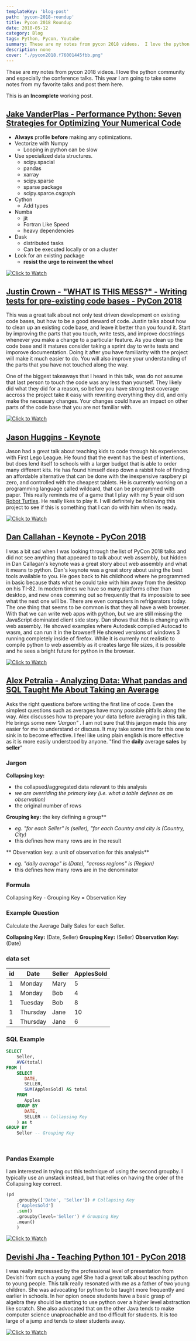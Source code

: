 ```yaml
---
templateKey: 'blog-post'
path: 'pycon-2018-roundup'
title: Pycon 2018 Roundup
date: 2018-05-12
category: Blog
tags: Python, Pycon, Youtube
summary: These are my notes from pycon 2018 videos.  I love the python community and especially the conference talks.  This year I am going to take some notes from my favorite talks and post them here.
description: none
cover: "./pycon2018.f76001445fbb.png"
---
```


These are my notes from pycon 2018 videos.  I love the python community and especially the conference talks.  This year I am going to take some notes from my favorite talks and post them here.

This is an **Incomplete** working post.


## [Jake VanderPlas - Performance Python: Seven Strategies for Optimizing Your Numerical Code](https://www.youtube.com/watch?v=zQeYx87mfyw)
* **Always** profile **before** making any optimizations.
* Vectorize with Numpy
    * Looping in python can be slow
* Use specialized data structures.
    * scipy.spacial
    * pandas
    * xarray
    * scipy.sparse
    * sparse package
    * scipy.sparce.csgraph 
* Cython
    * Add types
* Numba
    * jit
    * Fortran Like Speed
    * heavy dependencies
* Dask
    * distributed tasks
    * Can be executed locally or on a cluster
* Look for an existing package
    * **resist the urge to reinvent the wheel**  

[![Click to Watch](http://img.youtube.com/vi/zQeYx87mfyw/0.jpg)](https://www.youtube.com/watch?v=zQeYx87mfyw)

## [Justin Crown - "WHAT IS THIS MESS?" - Writing tests for pre-existing code bases - PyCon 2018](https://www.youtube.com/watch?v=LDdUuoI_lIg)

This was a great talk about not only test driven development on existing code bases, but how to be a good steward of code.  Justin talks about how to clean up an existing code base, and leave it better than you found it.  Start by improving the parts that you touch, write tests, and improve docstrings whenever you make a change to a particular feature.  As you clean up the code base and it matures consider taking a sprint day to write tests and imporove documentation.  Doing it after you have familiarity with the project will make it much easier to do.  You will also improve your understanding of the parts that you have not touched along the way.

One of the biggest takeaways that I heard in this talk, was do not assume that last person to touch the code was any less than yourself.  They likely did what they did for a reason, so before you have strong test coverage accross the project take it easy with rewriting everything they did, and only make the necessary changes.  Your changes could have an impact on other parts of the code base that you are not familiar with.

[![Click to Watch](http://img.youtube.com/vi/LDdUuoI_lIg/0.jpg)](https://.youtube.com/watch?v=zQeYx87mfyw)



## [Jason Huggins - Keynote ](https://www.youtube.com/watch?v=q-x7jK72E6E)

Jason had a great talk about teaching kids to code through his experiences with First Lego League.  He found that the event has the best of intentions, but does lend itself to schools with a larger budget that is able to order many different kits.  He has found himself deep down a rabbit hole of finding an affordable alternative that can be done with the inexpensive raspbery pi zero, and controlled  with the cheapest tablets.  He is currently working on a programming language called wildcard, that can be programmed with paper.  This really reminds me of a game that I play with my 5 year old son [Robot Turtles](www.robotturtles.com).  He really likes to play it.  I will definitely be following this project to see if this is something that I can do with him when its ready.

[![Click to Watch](http://img.youtube.com/vi/q-x7jK72E6E/0.jpg)](https://www.youtube.com/watch?v=q-x7jK72E6E)

## [Dan Callahan - Keynote - PyCon 2018](https://www.youtube.com/watch?v=ITksU31c1WY)
I was a bit sad when I was looking through the list of PyCon 2018 talks and did not see anything that appeared to talk about web assembly, but hidden in Dan Callagan's keynote was a great story about web assembly and what it means to python.  Dan's keynote was a great story about using the best tools available to you.  He goes back to his childhood where he programmed in basic because thats what he could take with him away from the desktop on his TI-82.  In modern times we have so many platforms other than desktop, and new ones comming out so frequently that its impossible to see what the next one will be.  There are even computers in refrigerators today.  The one thing that seems to be common is that they all have a web browser.  With that we can write web apps with python, but we are still missing the JavaScript dominated client side story.  Dan shows that this is changing with web assembly.  He showed examples where Autodesk compiled Autocad to wasm, and can run it in the browser!!  He showed versions of windows 3 running completely inside of firefox.  While it is currenly not realistic to compile python to web assembly as it creates large file sizes, it is possible and he sees a bright future for python in the browser.


[![Click to Watch](http://img.youtube.com/vi/ITksU31c1WY/0.jpg)](https://www.youtube.com/watch?v=ITksU31c1WY)

## [Alex Petralia - Analyzing Data: What pandas and SQL Taught Me About Taking an Average](https://www.youtube.com/watch?v=DlgG0QdrqAU)


Asks the right questions before writing the first line of code.  Even the simplest questions such as averages have many possible pitfalls along the way.  Alex discusses how to prepare your data before averaging in this talk.  He brings some new _"Jargon"_ .  I am not sure that this jargon made this any easier for me to understand or discuss.  It may take some time for this one to sink in to become effective.  I feel like using plain english is more effective as it is more easily understood by anyone.  "find the **daily** average **sales** by **seller**"
### Jargon
**Collapsing key:** 
* the collapsed/aggregated data relevant to this analysis  
* _we are overriding the primary key (i.e. what a table defines as an observation)_
* the original number of rows

**Grouping key:** the key defining a group**  
* _eg. "for each Seller" is (seller), "for each Country and city is (Country, City)_  
* this defines how many rows are in the result

** Obvervation key: a unit of observation for this analysis**  
* _eg. "daily average" is (Date), "across regions" is (Region)_
* this defines how many rows are in the denominator

### Formula
Collapsing Key - Grouping Key = Observation Key

### Example Question
Calculate the Average Daily Sales for each Seller.

**Collapsing Key:** (Date, Seller)
**Grouping Key:** (Seller)
**Observation Key:** (Date)

### data set

| id | Date    | Seller | ApplesSold |
|----|---------|--------|------------|
| 1  | Monday  | Mary   | 5          |
| 1  | Monday  | Bob    | 4          |
| 1  | Tuesday | Bob    | 8          |
| 1  | Thursday| Jane   | 10         |
| 1  | Thursday| Jane   | 6          |

### SQL Example
```SQL
SELECT
    Seller,
    AVG(total)
FROM (
    SELECT
       DATE,
       SELLER,
       SUM(ApplesSold) AS total
    FROM
       Apples
    GROUP BY
       DATE,
       SELLER -- Collapsing Key
    ) as t
GROUP BY
    Seller -- Grouping Key

    
```
### Pandas Example
I am interested in trying out this technique of using the second groupby.  I typically use an unstack instead, but that relies on having the order of the Collapsing key correct.
```python
(pd
    .groupby(['Date', 'Seller']) # Collapsing Key
    ['ApplesSold']
    .sum()
    .groupby(level='Seller') # Grouping Key
    .mean()
    )
```


[![Click to Watch](http://img.youtube.com/vi/DlgG0QdrqAU/0.jpg)](https://www.youtube.com/watch?v=DlgG0QdrqAU)

## [Devishi Jha - Teaching Python 101 - PyCon 2018](https://www.youtube.com/watch?v=s36GwDng904&t=1113s)

I was really impresssed by the professional level of presentation from Devishi from such a young age!  She had a great talk about teaching python to young people.  This talk really resonated with me as a father of two young children. She was advocating for python to be taught more frequently and earlier in schools.  In her opion onece students have a basic grasp of algebra they should be starting to use python over a higher level abstraction like scratch.  She also advocated that on the other Java tends to make computer science unaproachable and too difficult for students.  It is too large of a jump and tends to steer students away.

[![Click to Watch](http://img.youtube.com/vi/s36GwDng904/0.jpg)](https://www.youtube.com/watch?v=s36GwDng904)
